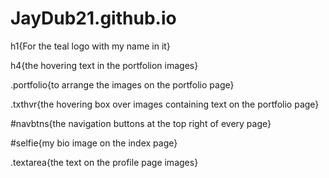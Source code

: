 # JayDub21.github.io

h1{For the teal logo with my name in it}

h4{the hovering text in the portfolion images}

.portfolio{to arrange the images on the portfolio page}

.txthvr{the hovering box over images containing text on the portfolio page}

 #navbtns{the navigation buttons at the top right of every page}

 #selfie{my bio image on the index page}

 .textarea{the text on the profile page images}